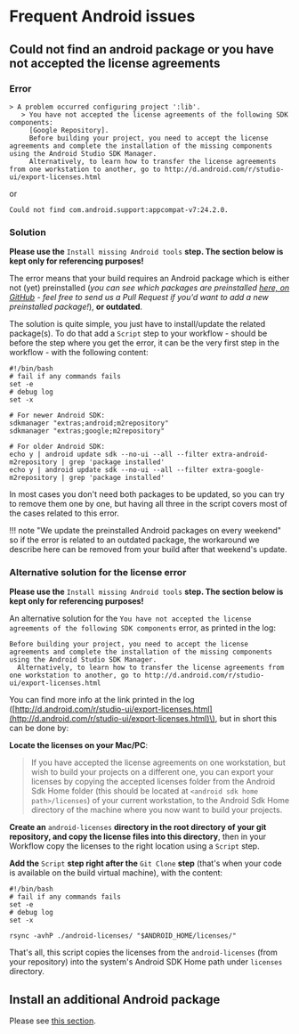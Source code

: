 # Frequent Android issues

## Could not find an android package or you have not accepted the license agreements

### Error

```text
> A problem occurred configuring project ':lib'.
   > You have not accepted the license agreements of the following SDK components:
     [Google Repository].
     Before building your project, you need to accept the license agreements and complete the installation of the missing components using the Android Studio SDK Manager.
     Alternatively, to learn how to transfer the license agreements from one workstation to another, go to http://d.android.com/r/studio-ui/export-licenses.html
```

or

```text
Could not find com.android.support:appcompat-v7:24.2.0.
```

### Solution

**Please use the** `Install missing Android tools` **step. The section below is kept only for referencing purposes!**

The error means that your build requires an Android package which is either not \(yet\) preinstalled \(_you can see which packages are preinstalled_ [_here, on GitHub_](https://github.com/bitrise-docker/android/blob/master/Dockerfile#L30) _- feel free to send us a Pull Request if you'd want to add a new preinstalled package!_\), **or outdated**.

The solution is quite simple, you just have to install/update the related package\(s\). To do that add a `Script` step to your workflow - should be before the step where you get the error, it can be the very first step in the workflow - with the following content:

```text
#!/bin/bash
# fail if any commands fails
set -e
# debug log
set -x

# For newer Android SDK:
sdkmanager "extras;android;m2repository"
sdkmanager "extras;google;m2repository"

# For older Android SDK:
echo y | android update sdk --no-ui --all --filter extra-android-m2repository | grep 'package installed'
echo y | android update sdk --no-ui --all --filter extra-google-m2repository | grep 'package installed'
```

In most cases you don't need both packages to be updated, so you can try to remove them one by one, but having all three in the script covers most of the cases related to this error.

!!! note "We update the preinstalled Android packages on every weekend" so if the error is related to an outdated package, the workaround we describe here can be removed from your build after that weekend's update.

### Alternative solution for the license error

**Please use the** `Install missing Android tools` **step. The section below is kept only for referencing purposes!**

An alternative solution for the `You have not accepted the license agreements of the following SDK components` error, as printed in the log:

```text
Before building your project, you need to accept the license agreements and complete the installation of the missing components using the Android Studio SDK Manager.
  Alternatively, to learn how to transfer the license agreements from one workstation to another, go to http://d.android.com/r/studio-ui/export-licenses.html
```

You can find more info at the link printed in the log \([http://d.android.com/r/studio-ui/export-licenses.html](http://d.android.com/r/studio-ui/export-licenses.html)\), but in short this can be done by:

**Locate the licenses on your Mac/PC**:

> If you have accepted the license agreements on one workstation, but wish to build your projects on a different one, you can export your licenses by copying the accepted licenses folder from the Android Sdk Home folder \(this should be located at `<android sdk home path>/licenses`\) of your current workstation, to the Android Sdk Home directory of the machine where you now want to build your projects.

**Create an** `android-licenses` **directory in the root directory of your git repository, and copy the license files into this directory**, then in your Workflow copy the licenses to the right location using a `Script` step.

**Add the** `Script` **step right after the** `Git Clone` **step** \(that's when your code is available on the build virtual machine\), with the content:

```text
#!/bin/bash
# fail if any commands fails
set -e
# debug log
set -x

rsync -avhP ./android-licenses/ "$ANDROID_HOME/licenses/"
```

That's all, this script copies the licenses from the `android-licenses` \(from your repository\) into the system's Android SDK Home path under `licenses` directory.

## Install an additional Android package

Please see [this section](https://github.com/OrganizationDummy/devcenter/tree/acf5f40e38b6dcf6fe62e839a4c04acb31fdebd2/tips-and-tricks/android-tips-and-tricks/README.md#how-to-install-an-additional-android-sdk-package).

